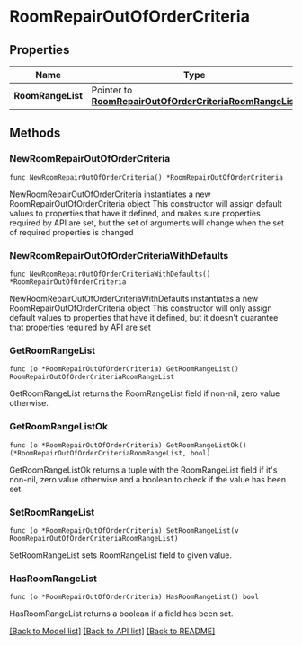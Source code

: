 # RoomRepairOutOfOrderCriteria

## Properties

Name | Type | Description | Notes
------------ | ------------- | ------------- | -------------
**RoomRangeList** | Pointer to [**RoomRepairOutOfOrderCriteriaRoomRangeList**](RoomRepairOutOfOrderCriteriaRoomRangeList.md) |  | [optional] 

## Methods

### NewRoomRepairOutOfOrderCriteria

`func NewRoomRepairOutOfOrderCriteria() *RoomRepairOutOfOrderCriteria`

NewRoomRepairOutOfOrderCriteria instantiates a new RoomRepairOutOfOrderCriteria object
This constructor will assign default values to properties that have it defined,
and makes sure properties required by API are set, but the set of arguments
will change when the set of required properties is changed

### NewRoomRepairOutOfOrderCriteriaWithDefaults

`func NewRoomRepairOutOfOrderCriteriaWithDefaults() *RoomRepairOutOfOrderCriteria`

NewRoomRepairOutOfOrderCriteriaWithDefaults instantiates a new RoomRepairOutOfOrderCriteria object
This constructor will only assign default values to properties that have it defined,
but it doesn't guarantee that properties required by API are set

### GetRoomRangeList

`func (o *RoomRepairOutOfOrderCriteria) GetRoomRangeList() RoomRepairOutOfOrderCriteriaRoomRangeList`

GetRoomRangeList returns the RoomRangeList field if non-nil, zero value otherwise.

### GetRoomRangeListOk

`func (o *RoomRepairOutOfOrderCriteria) GetRoomRangeListOk() (*RoomRepairOutOfOrderCriteriaRoomRangeList, bool)`

GetRoomRangeListOk returns a tuple with the RoomRangeList field if it's non-nil, zero value otherwise
and a boolean to check if the value has been set.

### SetRoomRangeList

`func (o *RoomRepairOutOfOrderCriteria) SetRoomRangeList(v RoomRepairOutOfOrderCriteriaRoomRangeList)`

SetRoomRangeList sets RoomRangeList field to given value.

### HasRoomRangeList

`func (o *RoomRepairOutOfOrderCriteria) HasRoomRangeList() bool`

HasRoomRangeList returns a boolean if a field has been set.


[[Back to Model list]](../README.md#documentation-for-models) [[Back to API list]](../README.md#documentation-for-api-endpoints) [[Back to README]](../README.md)


